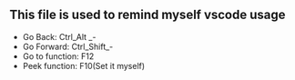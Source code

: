 ## This file is used to remind myself vscode usage

 - Go Back: Ctrl_Alt _-
 - Go Forward:  Ctrl_Shift_-
 - Go to function: F12
 - Peek function:  F10(Set it myself)
